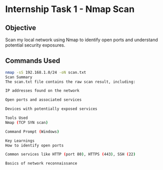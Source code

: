 # Internship Task 1 - Nmap Scan

## Objective
Scan my local network using Nmap to identify open ports and understand potential security exposures.

## Commands Used
```bash
nmap -sS 192.168.1.0/24 -oN scan.txt
Scan Summary
The scan.txt file contains the raw scan result, including:

IP addresses found on the network

Open ports and associated services

Devices with potentially exposed services

Tools Used
Nmap (TCP SYN scan)

Command Prompt (Windows)

Key Learnings
How to identify open ports

Common services like HTTP (port 80), HTTPS (443), SSH (22)

Basics of network reconnaissance
